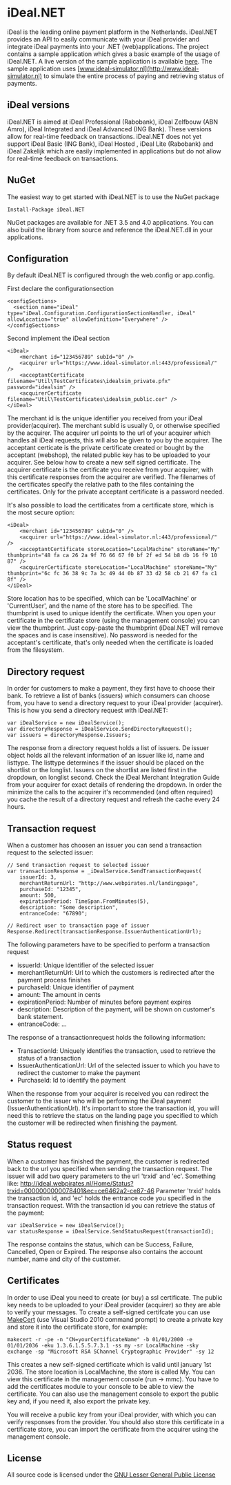 # iDeal.NET
iDeal is the leading online payment platform in the Netherlands. iDeal.NET provides an API to easily communicate with your iDeal provider and integrate iDeal payments into your .NET (web)applications.
The project contains a sample application which gives a basic example of the usage of iDeal.NET. A live version of the sample application is available [here](http://ideal.webpirates.nl). The sample application uses [www.ideal-simulator.nl](http://www.ideal-simulator.nl) to simulate the entire process of paying and retrieving status of payments.

## iDeal versions
iDeal.NET is aimed at iDeal Professional (Rabobank), iDeal Zelfbouw (ABN Amro), iDeal Integrated and iDeal Advanced (ING Bank). These versions allow for real-time feedback on transactions. 
iDeal.NET does not yet support iDeal Basic (ING Bank), iDeal Hosted , iDeal Lite (Rabobank) and iDeal Zakelijk which are easily implemented in applications but do not allow for real-time feedback on transactions.

## NuGet
The easiest way to get started with iDeal.NET is to use the NuGet package

	Install-Package iDeal.NET

NuGet packages are available for .NET 3.5 and 4.0 applications. You can also build the library from source and reference the iDeal.NET.dll in your applications.


## Configuration
By default iDeal.NET is configured through the web.config or app.config.

First declare the configurationsection

	<configSections>
      <section name="iDeal" type="iDeal.Configuration.ConfigurationSectionHandler, iDeal" allowLocation="true" allowDefinition="Everywhere" />
    </configSections>
	
Second implement the iDeal section

	<iDeal>
        <merchant id="123456789" subId="0" />
        <acquirer url="https://www.ideal-simulator.nl:443/professional/" />
        <acceptantCertificate filename="Util\TestCertificates\idealsim_private.pfx" password="idealsim" />
		<acquirerCertificate filename="Util\TestCertificates\idealsim_public.cer" />
    </iDeal>

The merchant id is the unique identifier you received from your iDeal provider(acquirer). The merchant subId is usually 0, or otherwise specified by the acquirer. The acquirer url points to the url of your acquirer which handles all iDeal requests, this will also be given to you by the acquirer. 
The acceptant certicate is the private certificate created or bought by the acceptant (webshop), the related public key has to be uploaded to your acquirer. See below how to create a new self signed certificate. 
The acquirer certificate is the certificate you receive from your acquirer, with this certificate responses from the acquirer are verified.
The filenames of the certificates specify the relative path to the files containing the certificates. Only for the private acceptant certificate is a password needed.

It's also possible to load the certificates from a certificate store, which is the most secure option:
	
	<iDeal>
        <merchant id="123456789" subId="0" />
        <acquirer url="https://www.ideal-simulator.nl:443/professional/" />
        <acceptantCertificate storeLocation="LocalMachine" storeName="My" thumbprint="48 fa ca 26 2a 9f 76 66 67 f0 bf 2f ed 54 b8 db 16 f9 10 87" />
		<acquirerCertificate storeLocation="LocalMachine" storeName="My" thumbprint="6c fc 36 38 9c 7a 3c 49 44 0b 87 33 d2 58 cb 21 67 fa c1 8f" />
    </iDeal>

Store location has to be specified, which can be 'LocalMachine' or 'CurrentUser', and the name of the store has to be specified. The thumbprint is used to unique identify the certificate. When you open your certificate in the certificate store (using the management console) you can view the thumbprint. Just copy-paste the thumbprint (iDeal.NET will remove the spaces and is case insensitive).
No password is needed for the acceptant's certificate, that's only needed when the certificate is loaded from the filesystem.

## Directory request
In order for customers to make a payment, they first have to choose their bank. To retrieve a list of banks (issuers) which consumers can choose from, you have to send a directory request to your iDeal provider (acquirer). This is how you send a directory request with iDeal.NET:

	var iDealService = new iDealService();
	var directoryResponse = iDealService.SendDirectoryRequest();
	var issuers = directoryResponse.Issuers;

The response from a directory request holds a list of issuers. De issuer object holds all the relevant information of an issuer like id, name and listtype. The listtype determines if the issuer should be placed on the shortlist or the longlist. Issuers on the shortlist are listed first in the dropdown, on longlist second. Check the iDeal Merchant Integration Guide from your acquirer for exact details of rendering the dropdown.
In order the minimize the calls to the acquirer it's recommended (and often required) you cache the result of a directory request and refresh the cache every 24 hours.

## Transaction request
When a customer has choosen an issuer you can send a transaction request to the selected issuer:

	// Send transaction request to selected issuer
	var transactionResponse = _iDealService.SendTransactionRequest(
		issuerId: 3, 
		merchantReturnUrl: "http://www.webpirates.nl/landingpage", 
		purchaseId: "12345", 
		amount: 500, 
		expirationPeriod: TimeSpan.FromMinutes(5), 
		description: "Some description",
		entranceCode: "67890";

	// Redirect user to transaction page of issuer
	Response.Redirect(transactionResponse.IssuerAuthenticationUrl);

The following parameters have to be specified to perform a transaction request
 
 - issuerId: Unique identifier of the selected issuer
 - merchantReturnUrl: Url to which the customers is redirected after the payment process finishes
 - purchaseId: Unique identifier of payment
 - amount: The amount in cents
 - expirationPeriod: Number of minutes before payment expires
 - description: Description of the payment, will be shown on customer's bank statement.
 - entranceCode: ...
 	
The response of a transactionrequest holds the following information:

 - TransactionId: Uniquely identifies the transaction, used to retrieve the status of a transaction
 - IssuerAuthenticationUrl: Url of the selected issuer to which you have to redirect the customer to make the payment
 - PurchaseId: Id to identify the payment
 
When the response from your acquirer is received you can redirect the customer to the issuer who will be performing the iDeal payment (IssuerAuthenticationUrl). It's important to store the transaction id, you will need this to retrieve the status on the landing page you specified to which the customer will be redirected when finishing the payment.

## Status request
When a customer has finished the payment, the customer is redirected back to the url you specified when sending the transaction request. The issuer will add two query parameters to the url 'trxid' and 'ec'. Something like: http://ideal.webpirates.nl/Home/Status?trxid=0000000000078401&ec=ce6462a2-ce87-46
Parameter 'trxid' holds the transaction id, and 'ec' holds the entrance code you specified in the transaction request. With the transaction id you can retrieve the status of the payment:

	var iDealService = new iDealService();
	var statusResponse = iDealService.SendStatusRequest(transactionId);
	
The response contains the status, which can be Success, Failure, Cancelled, Open or Expired. The response also contains the account number, name and city of the customer.

## Certificates
In order to use iDeal you need to create (or buy) a ssl certificate. The public key needs to be uploaded to your iDeal provider (acquirer) so they are able to verify your messages. To create a self-signed certifcate you can use [MakeCert](http://msdn.microsoft.com/en-us/library/bfsktky3(v=vs.80).aspx) (use Visual Studio 2010 command prompt) to create a private key and store it into the certificate store, for example:

    makecert -r -pe -n "CN=yourCertificateName" -b 01/01/2000 -e 01/01/2036 -eku 1.3.6.1.5.5.7.3.1 -ss my -sr LocalMachine -sky exchange -sp "Microsoft RSA SChannel Cryptographic Provider" -sy 12
	
This creates a new self-signed certificate which is valid until january 1st 2036. The store location is LocalMachine, the store is called My. You can view this certificate in the management console (run -> mmc). You have to add the certificates module to your console to be able to view the certificate. You can also use the management console to export the public key and, if you need it, also export the private key.

You will receive a public key from your iDeal provider, with which you can verify responses from the provider. You should also store this certificate in a certificate store, you can import the certificate from the acquirer using the management console.


## License
All source code is licensed under the [GNU Lesser General Public License](http://www.gnu.org/licenses/lgpl.html)
